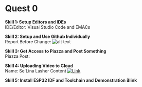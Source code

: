 # **Quest 0**
**Skill 1: Setup Editors and IDEs** <br/>
IDE/Editor: Visual Studio Code and EMACs

**Skill 2: Setup and Use Github Individually**<br/>
Report Before Change:
![alt text](https://user-images.githubusercontent.com/55998621/92247287-00d94c00-ee95-11ea-89dd-cda2a99e2c4e.png)

**Skill 3: Get Access to Piazza and Post Something**<br/>
Piazza Post:

**Skill 4: Uploading Video to Cloud**<br/>
Name: Se'Lina Lasher
Content [![Link](https://user-images.githubusercontent.com/55998621/92254274-a3e29380-ee9e-11ea-838d-28f6de99b0c6.png)](https://drive.google.com/file/d/1VZ_I1AJwsZGRZhX8DZXpN17gRsuCtVZK/preview)

**Skill 5: Install ESP32 IDF and Toolchain and Demonstration Blink**<br/>